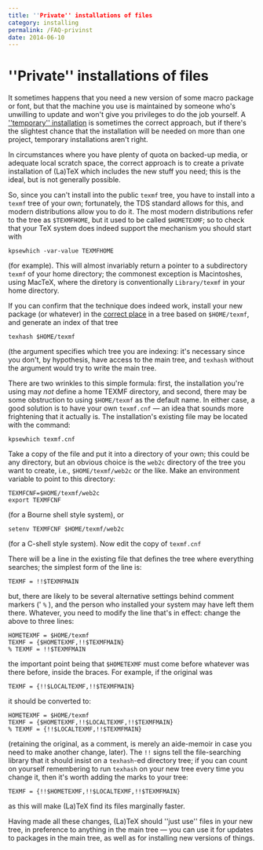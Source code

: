 ```yaml
---
title: ''Private'' installations of files
category: installing
permalink: /FAQ-privinst
date: 2014-06-10
---
```


# ''Private'' installations of files

It sometimes happens that you need a new version of some macro package
or font, but that the machine you use is maintained by someone who's
unwilling to update and won't give you privileges to do the job
yourself.  A [''temporary'' installation](/FAQ-tempinst) is
sometimes the correct approach, but if there's the slightest chance
that the installation will be needed on more than one project,
temporary installations aren't right.

In circumstances where you have plenty of quota on backed-up media, or
adequate local scratch space, the correct approach is to create a
private installation of (La)TeX which includes the new stuff you
need; this is the ideal, but is not generally possible.

So, since you can't install into the public `texmf` tree, you
have to install into a `texmf` tree of your own; fortunately, the
TDS standard allows for this, and modern distributions allow
you to do it.  The most modern distributions refer to the tree as
`$TEXMFHOME`, but it used to be called `$HOMETEXMF`;
so to check that your TeX system does indeed support the mechanism
you should start with
```
kpsewhich -var-value TEXMFHOME
```
(for example).  This will almost invariably return a pointer to a
subdirectory `texmf` of your home directory; the commonest
exception is Macintoshes, using MacTeX, where the diretory is
conventionally `Library/texmf` in your home directory.

If you can confirm that the technique does indeed work, install your
new package (or whatever) in the [correct place](/FAQ-install-where)
in a tree based on `$HOME/texmf`, 
and generate an index of that tree
```
texhash $HOME/texmf
```
(the argument specifies which tree you are indexing: it's necessary
since you don't, by hypothesis, have access to the main tree, and
`texhash` without the argument would try to write the main
tree.

There are two wrinkles to this simple formula: first, the installation
you're using may _not_ define a home TEXMF directory, and second,
there may be some obstruction to using `$HOME/texmf` 
as the
default name.  In either case, a good solution is to have your own
`texmf.cnf`&nbsp;&mdash; an idea that sounds more frightening that it
actually is.  The installation's existing file may be located with the
command:
```
kpsewhich texmf.cnf
```
Take a copy of the file and put it into a directory of your own; this
could be any directory, but an obvious choice is the `web2c`
directory of the tree you want to create, i.e.,
`$HOME/texmf/web2c` 
or the like.  Make an environment variable to
point to this directory:
```
TEXMFCNF=$HOME/texmf/web2c
export TEXMFCNF
```
(for a Bourne shell style system), or
```
setenv TEXMFCNF $HOME/texmf/web2c
```
(for a C-shell style system).  Now edit the copy of `texmf.cnf`

There will be a line in the existing file that defines the tree where
everything searches; the simplest form of the line is:
```
TEXMF = !!$TEXMFMAIN
```
but, there are likely to be several alternative settings behind
comment markers (' `%` ), and the person who
installed your system may have left them there.  Whatever, you need to
modify the line that's in effect: change the above to three lines:
```
HOMETEXMF = $HOME/texmf
TEXMF = {$HOMETEXMF,!!$TEXMFMAIN}
% TEXMF = !!$TEXMFMAIN
```
the important point being that `$HOMETEXMF` must come before
whatever was there before, inside the braces.  For example, if the
original was
```
TEXMF = {!!$LOCALTEXMF,!!$TEXMFMAIN}
```
it should be converted to:
```
HOMETEXMF = $HOME/texmf
TEXMF = {$HOMETEXMF,!!$LOCALTEXMF,!!$TEXMFMAIN}
% TEXMF = {!!$LOCALTEXMF,!!$TEXMFMAIN}
```
(retaining the original, as a comment, is merely an aide-memoir in
case you need to make another change, later).  The `!!` signs
tell the file-searching library that it should insist on a
`texhash`-ed directory tree; if you can count on yourself
remembering to run `texhash` on your new tree every time you
change it, then it's worth adding the marks to your tree:
```
TEXMF = {!!$HOMETEXMF,!!$LOCALTEXMF,!!$TEXMFMAIN}
```
as this will make (La)TeX find its files marginally faster.

Having made all these changes, (La)TeX should ''just use'' files in
your new tree, in preference to anything in the main tree&nbsp;&mdash; you can
use it for updates to packages in the main tree, as well as for
installing new versions of things.

